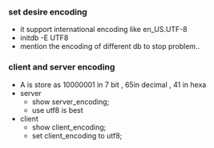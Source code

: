 ### set desire encoding
- it support international encoding like en_US.UTF-8
- initdb -E UTF8
- mention the encoding of different db to stop problem..
### client and server encoding
- A is store as 10000001 in 7 bit , 65in decimal , 41 in hexa
- server
  - show server_encoding;
  - use utf8 is best  
- client
  - show client_encoding;
  - set client_encoding to utf8;
